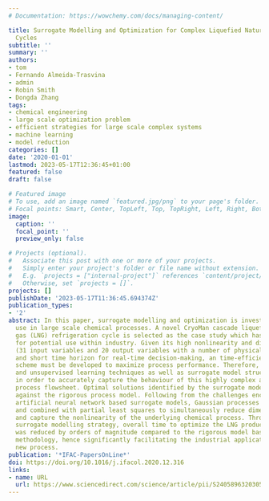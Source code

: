 ```yaml
---
# Documentation: https://wowchemy.com/docs/managing-content/

title: Surrogate Modelling and Optimization for Complex Liquefied Natural Gas Refrigeration
  Cycles
subtitle: ''
summary: ''
authors:
- tom
- Fernando Almeida-Trasvina
- admin
- Robin Smith
- Dongda Zhang
tags:
- chemical engineering
- large scale optimization problem
- efficient strategies for large scale complex systems
- machine learning
- model reduction
categories: []
date: '2020-01-01'
lastmod: 2023-05-17T12:36:45+01:00
featured: false
draft: false

# Featured image
# To use, add an image named `featured.jpg/png` to your page's folder.
# Focal points: Smart, Center, TopLeft, Top, TopRight, Left, Right, BottomLeft, Bottom, BottomRight.
image:
  caption: ''
  focal_point: ''
  preview_only: false

# Projects (optional).
#   Associate this post with one or more of your projects.
#   Simply enter your project's folder or file name without extension.
#   E.g. `projects = ["internal-project"]` references `content/project/deep-learning/index.md`.
#   Otherwise, set `projects = []`.
projects: []
publishDate: '2023-05-17T11:36:45.694374Z'
publication_types:
- '2'
abstract: In this paper, surrogate modelling and optimization is investigated for
  use in large scale chemical processes. A novel CryoMan cascade liquefied natural
  gas (LNG) refrigeration cycle is selected as the case study which has been highlighted
  for potential use within industry. Given its high nonlinearity and dimensionality
  (31 input variables and 20 output variables with a number of physical constraints)
  and short time horizon for real-time decision-making, an time-efficient optimization
  scheme must be developed to maximize process performance. Therefore, various supervised
  and unsupervised learning techniques as well as surrogate model structures are explored
  in order to accurately capture the behaviour of this highly complex and interrelated
  process flowsheet. Optimal solutions identified by the surrogate models are validated
  against the rigorous process model. Following from the challenges encountered by
  artificial neural network based surrogate models, Gaussian processes were adopted
  and combined with partial least squares to simultaneously reduce dimensionality
  and capture the nonlinearity of the underlying chemical process. Through this innovative
  surrogate modelling strategy, overall time to optimize the LNG production process
  was reduced by orders of magnitude compared to the rigorous model based optimization
  methodology, hence significantly facilitating the industrial application of this
  new process.
publication: '*IFAC-PapersOnLine*'
doi: https://doi.org/10.1016/j.ifacol.2020.12.316
links:
- name: URL
  url: https://www.sciencedirect.com/science/article/pii/S2405896320305978
---
```

